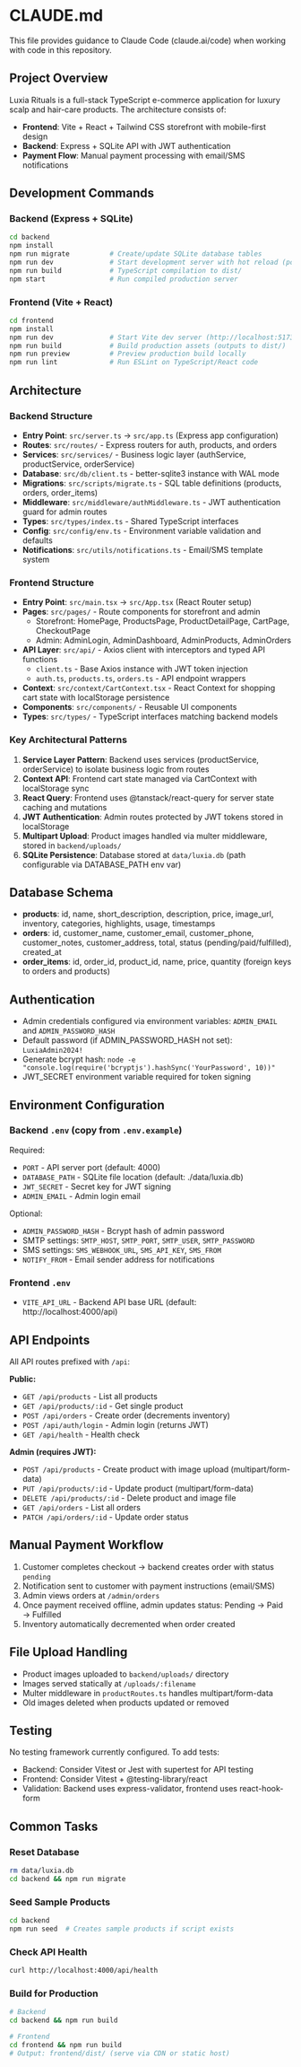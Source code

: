 # CLAUDE.md

This file provides guidance to Claude Code (claude.ai/code) when working with code in this repository.

## Project Overview

Luxia Rituals is a full-stack TypeScript e-commerce application for luxury scalp and hair-care products. The architecture consists of:

- **Frontend**: Vite + React + Tailwind CSS storefront with mobile-first design
- **Backend**: Express + SQLite API with JWT authentication
- **Payment Flow**: Manual payment processing with email/SMS notifications

## Development Commands

### Backend (Express + SQLite)

```bash
cd backend
npm install
npm run migrate          # Create/update SQLite database tables
npm run dev              # Start development server with hot reload (port 4000)
npm run build            # TypeScript compilation to dist/
npm start                # Run compiled production server
```

### Frontend (Vite + React)

```bash
cd frontend
npm install
npm run dev              # Start Vite dev server (http://localhost:5173)
npm run build            # Build production assets (outputs to dist/)
npm run preview          # Preview production build locally
npm run lint             # Run ESLint on TypeScript/React code
```

## Architecture

### Backend Structure

- **Entry Point**: `src/server.ts` → `src/app.ts` (Express app configuration)
- **Routes**: `src/routes/` - Express routers for auth, products, and orders
- **Services**: `src/services/` - Business logic layer (authService, productService, orderService)
- **Database**: `src/db/client.ts` - better-sqlite3 instance with WAL mode
- **Migrations**: `src/scripts/migrate.ts` - SQL table definitions (products, orders, order_items)
- **Middleware**: `src/middleware/authMiddleware.ts` - JWT authentication guard for admin routes
- **Types**: `src/types/index.ts` - Shared TypeScript interfaces
- **Config**: `src/config/env.ts` - Environment variable validation and defaults
- **Notifications**: `src/utils/notifications.ts` - Email/SMS template system

### Frontend Structure

- **Entry Point**: `src/main.tsx` → `src/App.tsx` (React Router setup)
- **Pages**: `src/pages/` - Route components for storefront and admin
  - Storefront: HomePage, ProductsPage, ProductDetailPage, CartPage, CheckoutPage
  - Admin: AdminLogin, AdminDashboard, AdminProducts, AdminOrders
- **API Layer**: `src/api/` - Axios client with interceptors and typed API functions
  - `client.ts` - Base Axios instance with JWT token injection
  - `auth.ts`, `products.ts`, `orders.ts` - API endpoint wrappers
- **Context**: `src/context/CartContext.tsx` - React Context for shopping cart state with localStorage persistence
- **Components**: `src/components/` - Reusable UI components
- **Types**: `src/types/` - TypeScript interfaces matching backend models

### Key Architectural Patterns

1. **Service Layer Pattern**: Backend uses services (productService, orderService) to isolate business logic from routes
2. **Context API**: Frontend cart state managed via CartContext with localStorage sync
3. **React Query**: Frontend uses @tanstack/react-query for server state caching and mutations
4. **JWT Authentication**: Admin routes protected by JWT tokens stored in localStorage
5. **Multipart Upload**: Product images handled via multer middleware, stored in `backend/uploads/`
6. **SQLite Persistence**: Database stored at `data/luxia.db` (path configurable via DATABASE_PATH env var)

## Database Schema

- **products**: id, name, short_description, description, price, image_url, inventory, categories, highlights, usage, timestamps
- **orders**: id, customer_name, customer_email, customer_phone, customer_notes, customer_address, total, status (pending/paid/fulfilled), created_at
- **order_items**: id, order_id, product_id, name, price, quantity (foreign keys to orders and products)

## Authentication

- Admin credentials configured via environment variables: `ADMIN_EMAIL` and `ADMIN_PASSWORD_HASH`
- Default password (if ADMIN_PASSWORD_HASH not set): `LuxiaAdmin2024!`
- Generate bcrypt hash: `node -e "console.log(require('bcryptjs').hashSync('YourPassword', 10))"`
- JWT_SECRET environment variable required for token signing

## Environment Configuration

### Backend `.env` (copy from `.env.example`)

Required:
- `PORT` - API server port (default: 4000)
- `DATABASE_PATH` - SQLite file location (default: ./data/luxia.db)
- `JWT_SECRET` - Secret key for JWT signing
- `ADMIN_EMAIL` - Admin login email

Optional:
- `ADMIN_PASSWORD_HASH` - Bcrypt hash of admin password
- SMTP settings: `SMTP_HOST`, `SMTP_PORT`, `SMTP_USER`, `SMTP_PASSWORD`
- SMS settings: `SMS_WEBHOOK_URL`, `SMS_API_KEY`, `SMS_FROM`
- `NOTIFY_FROM` - Email sender address for notifications

### Frontend `.env`

- `VITE_API_URL` - Backend API base URL (default: http://localhost:4000/api)

## API Endpoints

All API routes prefixed with `/api`:

**Public:**
- `GET /api/products` - List all products
- `GET /api/products/:id` - Get single product
- `POST /api/orders` - Create order (decrements inventory)
- `POST /api/auth/login` - Admin login (returns JWT)
- `GET /api/health` - Health check

**Admin (requires JWT):**
- `POST /api/products` - Create product with image upload (multipart/form-data)
- `PUT /api/products/:id` - Update product (multipart/form-data)
- `DELETE /api/products/:id` - Delete product and image file
- `GET /api/orders` - List all orders
- `PATCH /api/orders/:id` - Update order status

## Manual Payment Workflow

1. Customer completes checkout → backend creates order with status `pending`
2. Notification sent to customer with payment instructions (email/SMS)
3. Admin views orders at `/admin/orders`
4. Once payment received offline, admin updates status: Pending → Paid → Fulfilled
5. Inventory automatically decremented when order created

## File Upload Handling

- Product images uploaded to `backend/uploads/` directory
- Images served statically at `/uploads/:filename`
- Multer middleware in `productRoutes.ts` handles multipart/form-data
- Old images deleted when products updated or removed

## Testing

No testing framework currently configured. To add tests:
- Backend: Consider Vitest or Jest with supertest for API testing
- Frontend: Consider Vitest + @testing-library/react
- Validation: Backend uses express-validator, frontend uses react-hook-form

## Common Tasks

### Reset Database
```bash
rm data/luxia.db
cd backend && npm run migrate
```

### Seed Sample Products
```bash
cd backend
npm run seed  # Creates sample products if script exists
```

### Check API Health
```bash
curl http://localhost:4000/api/health
```

### Build for Production
```bash
# Backend
cd backend && npm run build

# Frontend
cd frontend && npm run build
# Output: frontend/dist/ (serve via CDN or static host)
```
